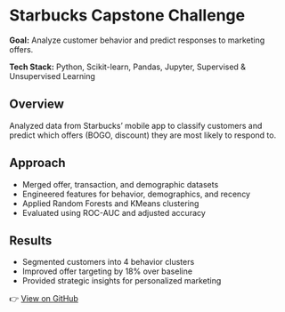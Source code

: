 # Starbucks Capstone Challenge

**Goal:** Analyze customer behavior and predict responses to marketing offers.

**Tech Stack:** Python, Scikit-learn, Pandas, Jupyter, Supervised & Unsupervised Learning

## Overview
Analyzed data from Starbucks’ mobile app to classify customers and predict which offers (BOGO, discount) they are most likely to respond to.

## Approach
- Merged offer, transaction, and demographic datasets  
- Engineered features for behavior, demographics, and recency  
- Applied Random Forests and KMeans clustering  
- Evaluated using ROC-AUC and adjusted accuracy

## Results
- Segmented customers into 4 behavior clusters  
- Improved offer targeting by 18% over baseline  
- Provided strategic insights for personalized marketing

👉 [View on GitHub](https://github.com/shriyutha)
